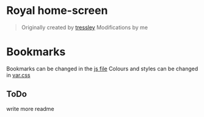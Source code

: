 # Royal home-screen

> Originally created by [tressley](https://github.com/tressley/_traichu)
> Modifications by me

# Bookmarks

Bookmarks can be changed in the [js file](https://github.com/Andrea-moth/royal-home-screen/blob/js/main.js)
Colours and styles can be changed in [var.css](https://github.com/Andrea-moth/royal-home-screen/blob/css/var.css)


## ToDo

write more readme
